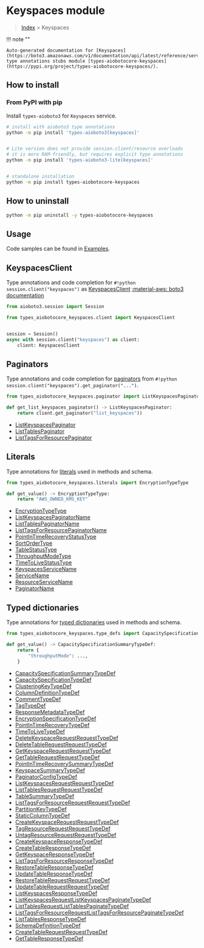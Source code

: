 # Keyspaces module

> [Index](../README.md) > Keyspaces


!!! note ""

    Auto-generated documentation for [Keyspaces](https://boto3.amazonaws.com/v1/documentation/api/latest/reference/services/keyspaces.html#Keyspaces)
    type annotations stubs module [types-aiobotocore-keyspaces](https://pypi.org/project/types-aiobotocore-keyspaces/).

## How to install



### From PyPI with pip

Install `types-aioboto3` for `Keyspaces` service.

```bash
# install with aioboto3 type annotations
python -m pip install 'types-aioboto3[keyspaces]'


# Lite version does not provide session.client/resource overloads
# it is more RAM-friendly, but requires explicit type annotations
python -m pip install 'types-aioboto3-lite[keyspaces]'


# standalone installation
python -m pip install types-aiobotocore-keyspaces
```



## How to uninstall

```bash
python -m pip uninstall -y types-aiobotocore-keyspaces
```

## Usage

Code samples can be found in [Examples](./usage.md).

## KeyspacesClient

Type annotations and code completion for  `#!python session.client("keyspaces")` as [KeyspacesClient](./client.md)
[:material-aws: boto3 documentation](https://boto3.amazonaws.com/v1/documentation/api/latest/reference/services/keyspaces.html#Keyspaces.Client)

```python title="Usage example"
from aioboto3.session import Session

from types_aiobotocore_keyspaces.client import KeyspacesClient


session = Session()
async with session.client("keyspaces") as client:
    client: KeyspacesClient
```


## Paginators

Type annotations and code completion for
[paginators](./paginators.md)
from `#!python session.client("keyspaces").get_paginator("...")`.

```python title="Usage example"
from types_aiobotocore_keyspaces.paginator import ListKeyspacesPaginator

def get_list_keyspaces_paginator() -> ListKeyspacesPaginator:
    return client.get_paginator("list_keyspaces"))
```

- [ListKeyspacesPaginator](./paginators.md#listkeyspacespaginator)
- [ListTablesPaginator](./paginators.md#listtablespaginator)
- [ListTagsForResourcePaginator](./paginators.md#listtagsforresourcepaginator)








## Literals

Type annotations for [literals](./literals.md) used in methods and schema.

```python title="Usage example"
from types_aiobotocore_keyspaces.literals import EncryptionTypeType

def get_value() -> EncryptionTypeType:
    return "AWS_OWNED_KMS_KEY"
```

- [EncryptionTypeType](./literals.md#encryptiontypetype)
- [ListKeyspacesPaginatorName](./literals.md#listkeyspacespaginatorname)
- [ListTablesPaginatorName](./literals.md#listtablespaginatorname)
- [ListTagsForResourcePaginatorName](./literals.md#listtagsforresourcepaginatorname)
- [PointInTimeRecoveryStatusType](./literals.md#pointintimerecoverystatustype)
- [SortOrderType](./literals.md#sortordertype)
- [TableStatusType](./literals.md#tablestatustype)
- [ThroughputModeType](./literals.md#throughputmodetype)
- [TimeToLiveStatusType](./literals.md#timetolivestatustype)
- [KeyspacesServiceName](./literals.md#keyspacesservicename)
- [ServiceName](./literals.md#servicename)
- [ResourceServiceName](./literals.md#resourceservicename)
- [PaginatorName](./literals.md#paginatorname)




## Typed dictionaries

Type annotations for [typed dictionaries](./type_defs.md) used in methods and schema.

```python title="Usage example"
from types_aiobotocore_keyspaces.type_defs import CapacitySpecificationSummaryTypeDef

def get_value() -> CapacitySpecificationSummaryTypeDef:
    return {
        "throughputMode": ...,
    }
```

- [CapacitySpecificationSummaryTypeDef](./type_defs.md#capacityspecificationsummarytypedef)
- [CapacitySpecificationTypeDef](./type_defs.md#capacityspecificationtypedef)
- [ClusteringKeyTypeDef](./type_defs.md#clusteringkeytypedef)
- [ColumnDefinitionTypeDef](./type_defs.md#columndefinitiontypedef)
- [CommentTypeDef](./type_defs.md#commenttypedef)
- [TagTypeDef](./type_defs.md#tagtypedef)
- [ResponseMetadataTypeDef](./type_defs.md#responsemetadatatypedef)
- [EncryptionSpecificationTypeDef](./type_defs.md#encryptionspecificationtypedef)
- [PointInTimeRecoveryTypeDef](./type_defs.md#pointintimerecoverytypedef)
- [TimeToLiveTypeDef](./type_defs.md#timetolivetypedef)
- [DeleteKeyspaceRequestRequestTypeDef](./type_defs.md#deletekeyspacerequestrequesttypedef)
- [DeleteTableRequestRequestTypeDef](./type_defs.md#deletetablerequestrequesttypedef)
- [GetKeyspaceRequestRequestTypeDef](./type_defs.md#getkeyspacerequestrequesttypedef)
- [GetTableRequestRequestTypeDef](./type_defs.md#gettablerequestrequesttypedef)
- [PointInTimeRecoverySummaryTypeDef](./type_defs.md#pointintimerecoverysummarytypedef)
- [KeyspaceSummaryTypeDef](./type_defs.md#keyspacesummarytypedef)
- [PaginatorConfigTypeDef](./type_defs.md#paginatorconfigtypedef)
- [ListKeyspacesRequestRequestTypeDef](./type_defs.md#listkeyspacesrequestrequesttypedef)
- [ListTablesRequestRequestTypeDef](./type_defs.md#listtablesrequestrequesttypedef)
- [TableSummaryTypeDef](./type_defs.md#tablesummarytypedef)
- [ListTagsForResourceRequestRequestTypeDef](./type_defs.md#listtagsforresourcerequestrequesttypedef)
- [PartitionKeyTypeDef](./type_defs.md#partitionkeytypedef)
- [StaticColumnTypeDef](./type_defs.md#staticcolumntypedef)
- [CreateKeyspaceRequestRequestTypeDef](./type_defs.md#createkeyspacerequestrequesttypedef)
- [TagResourceRequestRequestTypeDef](./type_defs.md#tagresourcerequestrequesttypedef)
- [UntagResourceRequestRequestTypeDef](./type_defs.md#untagresourcerequestrequesttypedef)
- [CreateKeyspaceResponseTypeDef](./type_defs.md#createkeyspaceresponsetypedef)
- [CreateTableResponseTypeDef](./type_defs.md#createtableresponsetypedef)
- [GetKeyspaceResponseTypeDef](./type_defs.md#getkeyspaceresponsetypedef)
- [ListTagsForResourceResponseTypeDef](./type_defs.md#listtagsforresourceresponsetypedef)
- [RestoreTableResponseTypeDef](./type_defs.md#restoretableresponsetypedef)
- [UpdateTableResponseTypeDef](./type_defs.md#updatetableresponsetypedef)
- [RestoreTableRequestRequestTypeDef](./type_defs.md#restoretablerequestrequesttypedef)
- [UpdateTableRequestRequestTypeDef](./type_defs.md#updatetablerequestrequesttypedef)
- [ListKeyspacesResponseTypeDef](./type_defs.md#listkeyspacesresponsetypedef)
- [ListKeyspacesRequestListKeyspacesPaginateTypeDef](./type_defs.md#listkeyspacesrequestlistkeyspacespaginatetypedef)
- [ListTablesRequestListTablesPaginateTypeDef](./type_defs.md#listtablesrequestlisttablespaginatetypedef)
- [ListTagsForResourceRequestListTagsForResourcePaginateTypeDef](./type_defs.md#listtagsforresourcerequestlisttagsforresourcepaginatetypedef)
- [ListTablesResponseTypeDef](./type_defs.md#listtablesresponsetypedef)
- [SchemaDefinitionTypeDef](./type_defs.md#schemadefinitiontypedef)
- [CreateTableRequestRequestTypeDef](./type_defs.md#createtablerequestrequesttypedef)
- [GetTableResponseTypeDef](./type_defs.md#gettableresponsetypedef)

